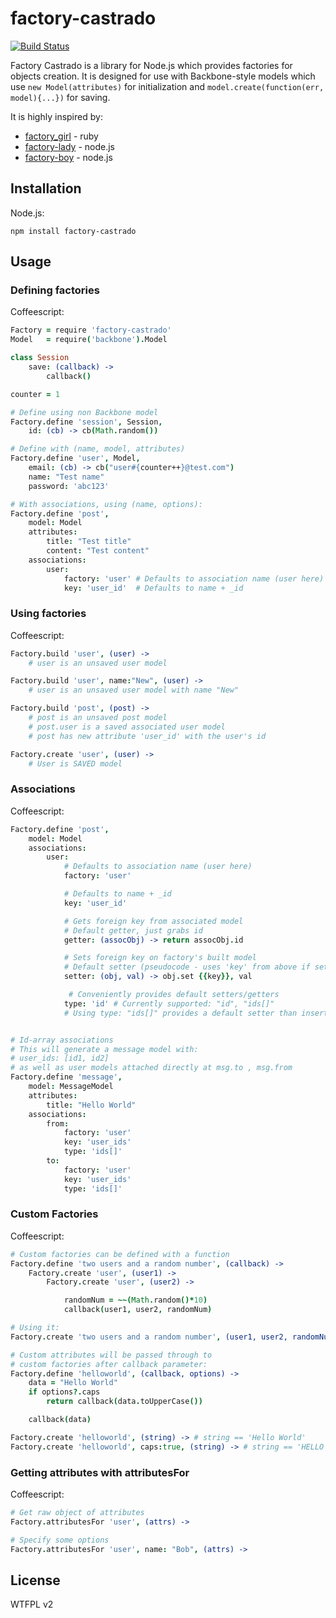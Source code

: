 # factory-castrado
[![Build Status](https://travis-ci.org/davidgovea/factory-castrado.png)](https://travis-ci.org/davidgovea/factory-castrado)

Factory Castrado is a library for Node.js which provides factories for objects creation. It is designed for use with Backbone-style models which use ```new Model(attributes)``` for initialization and ```model.create(function(err, model){...})``` for saving.

It is highly inspired by:
- [factory_girl](https://github.com/thoughtbot/factory_girl) - ruby
- [factory-lady](https://github.com/petejkim/factory-lady) - node.js
- [factory-boy](https://github.com/kbackowski/factory-boy) - node.js

## Installation

Node.js:

```
npm install factory-castrado
```

## Usage

### Defining factories
Coffeescript:
```coffee
Factory	= require 'factory-castrado'
Model	= require('backbone').Model

class Session
	save: (callback) ->
		callback()

counter = 1

# Define using non Backbone model
Factory.define 'session', Session,
	id: (cb) -> cb(Math.random())

# Define with (name, model, attributes)
Factory.define 'user', Model,
	email: (cb) -> cb("user#{counter++}@test.com")
	name: "Test name"
	password: 'abc123'

# With associations, using (name, options):
Factory.define 'post',
	model: Model
	attributes:
		title: "Test title"
		content: "Test content"
	associations:
		user:
			factory: 'user'	# Defaults to association name (user here)
			key: 'user_id'	# Defaults to name + _id

```

### Using factories
Coffeescript:
```coffee
Factory.build 'user', (user) ->
	# user is an unsaved user model

Factory.build 'user', name:"New", (user) ->
	# user is an unsaved user model with name "New"

Factory.build 'post', (post) ->
	# post is an unsaved post model
	# post.user is a saved associated user model
	# post has new attribute 'user_id' with the user's id

Factory.create 'user', (user) ->
	# User is SAVED model

```

### Associations
Coffeescript:
```coffee
Factory.define 'post',
	model: Model
	associations:
		user:
			# Defaults to association name (user here)
			factory: 'user'

			# Defaults to name + _id
			key: 'user_id'

			# Gets foreign key from associated model
			# Default getter, just grabs id
			getter: (assocObj) -> return assocObj.id

			# Sets foreign key on factory's built model
			# Default setter (pseudocode - uses 'key' from above if setter not overridden)
			setter: (obj, val) -> obj.set {{key}}, val

			 # Conveniently provides default setters/getters
			type: 'id' # Currently supported: "id", "ids[]"
			# Using type: "ids[]" provides a default setter than inserts id into object's array of ids


# Id-array associations
# This will generate a message model with:
# user_ids: [id1, id2]
# as well as user models attached directly at msg.to , msg.from
Factory.define 'message',
	model: MessageModel
	attributes:
		title: "Hello World"
	associations:
		from:
			factory: 'user'
			key: 'user_ids'
			type: 'ids[]'
		to:
			factory: 'user'
			key: 'user_ids'
			type: 'ids[]'
```

### Custom Factories
Coffeescript:
```coffee
# Custom factories can be defined with a function
Factory.define 'two users and a random number', (callback) ->
	Factory.create 'user', (user1) ->
		Factory.create 'user', (user2) ->

			randomNum = ~~(Math.random()*10)
			callback(user1, user2, randomNum)

# Using it:
Factory.create 'two users and a random number', (user1, user2, randomNum) ->

# Custom attributes will be passed through to
# custom factories after callback parameter:
Factory.define 'helloworld', (callback, options) ->
	data = "Hello World"
	if options?.caps
		return callback(data.toUpperCase())

	callback(data)

Factory.create 'helloworld', (string) -> # string == 'Hello World'
Factory.create 'helloworld', caps:true, (string) -> # string == 'HELLO WORLD'
```

### Getting attributes with attributesFor
Coffeescript:
```coffee
# Get raw object of attributes
Factory.attributesFor 'user', (attrs) ->

# Specify some options
Factory.attributesFor 'user', name: "Bob", (attrs) ->

```


## License

WTFPL v2

